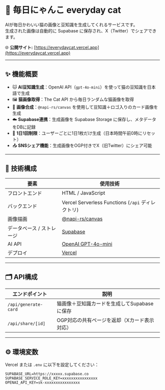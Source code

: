 # 🐾 毎日にゃんこ everyday cat

AIが毎日かわいい猫の画像と豆知識を生成してくれるサービスです。  
生成された画像は自動的に Supabase に保存され、X（Twitter）でシェアできます。

🌐 **公開サイト:** [https://everydaycat.vercel.app](https://everydaycat.vercel.app)

---

## ✨ 機能概要

- 🐱 **AI豆知識生成**：OpenAI API（`gpt-4o-mini`）を使って猫の豆知識を日本語で生成  
- 🖼️ **猫画像取得**：The Cat API から毎日ランダムな猫画像を取得  
- 🎨 **画像合成**：`@napi-rs/canvas` を使用して豆知識＋ロゴ入りのカード画像を生成  
- ☁️ **Supabase連携**：生成画像を Supabase Storage に保存し、メタデータをDBに記録  
- 🐾 **1日1回制限**：ユーザーごとに1日1枚だけ生成（日本時間午前0時にリセット）  
- 📤 **SNSシェア機能**：生成画像をOGP付きでX（旧Twitter）にシェア可能  

---

## 🧩 技術構成

| 要素 | 使用技術 |
|------|-----------|
| フロントエンド | HTML / JavaScript |
| バックエンド | Vercel Serverless Functions (`/api` ディレクトリ) |
| 画像描画 | [@napi-rs/canvas](https://www.npmjs.com/package/@napi-rs/canvas) |
| データベース / ストレージ | [Supabase](https://supabase.com) |
| AI API | [OpenAI GPT-4o-mini](https://platform.openai.com/) |
| デプロイ | [Vercel](https://vercel.com) |

---

## 🗂️ API構成

| エンドポイント | 説明 |
|----------------|------|
| `/api/generate-card` | 猫画像＋豆知識カードを生成してSupabaseに保存 |
| `/api/share/[id]` | OGP対応の共有ページを返却（Xカード表示対応） |

---

## ⚙️ 環境変数

Vercel または `.env` に以下を設定してください：

```env
SUPABASE_URL=https://xxxxx.supabase.co
SUPABASE_SERVICE_ROLE_KEY=xxxxxxxxxxxxxxxx
OPENAI_API_KEY=sk-xxxxxxxxxxxxxxxx

